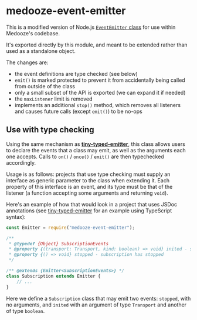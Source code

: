 # medooze-event-emitter

This is a modified version of Node.js [`EventEmitter` class][event-emitter] for use within Medooze's codebase.

It's exported directly by this module, and meant to be extended rather than used as a standalone object.

The changes are:

 - the event definitions are type checked (see below)
 - `emit()` is marked protected to prevent it from accidentally being called from outside of the class
 - only a small subset of the API is exported (we can expand it if needed)
 - the `maxListener` limit is removed
 - implements an additional `stop()` method, which removes all listeners and causes future calls (except `emit()`) to be no-ops

## Use with type checking

Using the same mechanism as **[tiny-typed-emitter][]**, this class allows users to declare the events that a class may emit, as well as the arguments each one accepts. Calls to `on()` / `once()` / `emit()` are then typechecked accordingly.

Usage is as follows: projects that use type checking must supply an interface as generic parameter to the class when extending it. Each property of this interface is an event, and its type must be that of the listener (a function accepting some arguments and returning `void`).

Here's an example of how that would look in a project that uses JSDoc annotations (see [tiny-typed-emitter][] for an example using TypeScript syntax):

~~~ js
const Emitter = require("medooze-event-emitter");

/**
 * @typedef {Object} SubscriptionEvents
 * @property {(transport: Transport, kind: boolean) => void} inited - subscription has initialized
 * @property {() => void} stopped - subscription has stopped
 */

/** @extends {Emitter<SubscriptionEvents>} */
class Subscription extends Emitter {
    // ...
}
~~~

Here we define a `Subscription` class that may emit two events: `stopped`, with no arguments, and `inited` with an argument of type `Transport` and another of type `boolean`.


[event-emitter]: https://nodejs.org/api/events.html
[tiny-typed-emitter]: https://www.npmjs.com/package/tiny-typed-emitter
